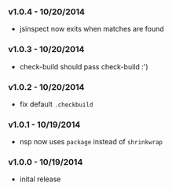 ### v1.0.4 - 10/20/2014

- jsinspect now exits when matches are found

### v1.0.3 - 10/20/2014

- check-build should pass check-build :')

### v1.0.2 - 10/20/2014

- fix default `.checkbuild`

### v1.0.1 - 10/19/2014

- nsp now uses `package` instead of `shrinkwrap`

### v1.0.0 - 10/19/2014

- inital release
